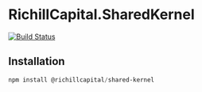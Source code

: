 # RichillCapital.SharedKernel

[![Build Status](https://dev.azure.com/richill-capital/RichillCapital/_apis/build/status%2FRichillCapital.SharedKernel.TypeScript?branchName=develop)](https://dev.azure.com/richill-capital/RichillCapital/_build/latest?definitionId=18&branchName=develop)

## Installation

```powershell
npm install @richillcapital/shared-kernel
```
